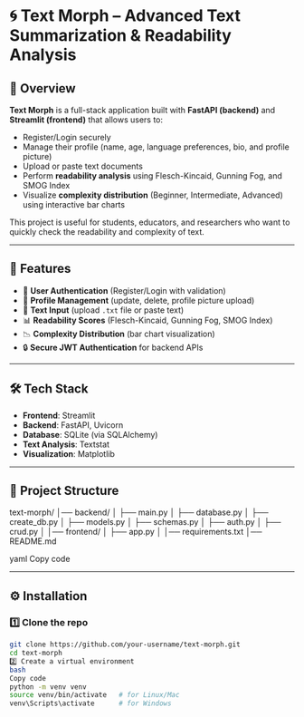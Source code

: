 # 🌀 Text Morph – Advanced Text Summarization & Readability Analysis

## 📌 Overview
**Text Morph** is a full-stack application built with **FastAPI (backend)** and **Streamlit (frontend)** that allows users to:
- Register/Login securely
- Manage their profile (name, age, language preferences, bio, and profile picture)
- Upload or paste text documents
- Perform **readability analysis** using Flesch-Kincaid, Gunning Fog, and SMOG Index
- Visualize **complexity distribution** (Beginner, Intermediate, Advanced) using interactive bar charts

This project is useful for students, educators, and researchers who want to quickly check the readability and complexity of text.

---

## 🚀 Features
- 🔑 **User Authentication** (Register/Login with validation)
- 👤 **Profile Management** (update, delete, profile picture upload)
- 📂 **Text Input** (upload `.txt` file or paste text)
- 📊 **Readability Scores** (Flesch-Kincaid, Gunning Fog, SMOG Index)
- 📉 **Complexity Distribution** (bar chart visualization)
- 🔒 **Secure JWT Authentication** for backend APIs

---

## 🛠️ Tech Stack
- **Frontend**: Streamlit  
- **Backend**: FastAPI, Uvicorn  
- **Database**: SQLite (via SQLAlchemy)  
- **Text Analysis**: Textstat  
- **Visualization**: Matplotlib  

---

## 📂 Project Structure
text-morph/
│── backend/
│ ├── main.py
│ ├── database.py
│ ├── create_db.py
│ ├── models.py
│ ├── schemas.py
│ ├── auth.py
│ ├── crud.py
│
│── frontend/
│ ├── app.py
│
│── requirements.txt
│── README.md

yaml
Copy code

---

## ⚙️ Installation

### 1️⃣ Clone the repo
```bash
git clone https://github.com/your-username/text-morph.git
cd text-morph
2️⃣ Create a virtual environment
bash
Copy code
python -m venv venv
source venv/bin/activate   # for Linux/Mac
venv\Scripts\activate      # for Windows

